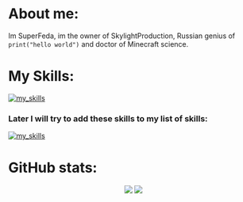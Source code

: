 # About me:
Im SuperFeda, im the owner of SkylightProduction, Russian genius of `print("hello world")` and doctor of Minecraft science.

# My Skills:

[![my_skills](https://skillicons.dev/icons?i=python,sqlite,discord,md&theme=dark)](https://skillicons.dev/)

### Later I will try to add these skills to my list of skills:

[![my_skills](https://skillicons.dev/icons?i=cpp,c,java,ts,js,html,css,blender,linux&theme=dark)](https://skillicons.dev/)

# GitHub stats:
<p align="center">
  <img src="https://github-readme-stats.vercel.app/api?username=superfeda&show_icons=true&theme=dark&hide=contribs">
  <img src="https://github-readme-stats.vercel.app/api/top-langs/?username=superfeda&theme=dark&layout=compact">
  <!--<img src="https://github-readme-stats.vercel.app/api/top-langs/?username=superfeda&layout=compact&theme=dark"> - Компактная версия для статы ипользования ЯПов -->
</p>

<!--<link href="https://fonts.googleapis.com/css2?family=Nunito&display=swap" rel="stylesheet">

<p align="center"><span style="color:#fff; font-family: 'Nunito'; font-size: 35px">SuperFeda</span></p>
<span style="color:#fff; font-family: 'Nunito'; font-size: 17px">Im SuperFeda, im the owner of SkylightProduction, Russian genius of print("hello world") and doctor of Minecraft science.</span>


<span style="color:#fff; font-family: 'Nunito'; font-size: 23px">My Skills:</span>

[![my_skills](https://skillicons.dev/icons?i=python,sqlite,discord&theme=dark)](https://skillicons.dev/)

<span style="color:#fff; font-family: 'Nunito'; font-size: 17px">Later I will try to add these skills to my list of skills:</span>

[![my_skills](https://skillicons.dev/icons?i=cpp,java,ts,html,css,blender,unreal,linux&theme=dark)](https://skillicons.dev/)


[![sk_logo](url)-->

